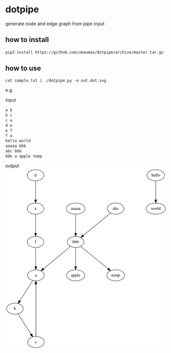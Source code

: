 # dotpipe

generate node and edge graph from pipe input

## how to install
``` bash
pip3 install https://github.com/umaumax/dotpipe/archive/master.tar.gz
```

## how to use
```
cat sample.txt | ./dotpipe.py -o out.dot.svg
```

e.g.

input
```
a b
b c
c a
d e
e f
f a
hello world
aaaaa bbb
abc bbb
bbb a apple temp
```

output
![ sample svg output ]( ./out.dot.svg )

